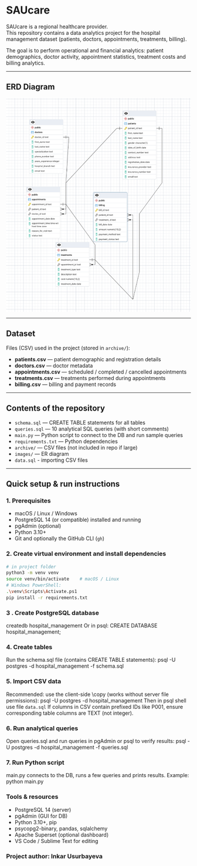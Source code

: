 # SAUcare

SAUcare is a regional healthcare provider.  
This repository contains a data analytics project for the hospital management dataset (patients, doctors, appointments, treatments, billing).  

The goal is to perform operational and financial analytics: patient demographics, doctor activity, appointment statistics, treatment costs and billing analytics.

---

## ERD Diagram

![ERD](images/erd.png)

---

## Dataset

Files (CSV) used in the project (stored in `archive/`):

- **patients.csv** — patient demographic and registration details  
- **doctors.csv** — doctor metadata  
- **appointments.csv** — scheduled / completed / cancelled appointments  
- **treatments.csv** — treatments performed during appointments  
- **billing.csv** — billing and payment records  

---

## Contents of the repository

- `schema.sql` — CREATE TABLE statements for all tables  
- `queries.sql` — 10 analytical SQL queries (with short comments)  
- `main.py` — Python script to connect to the DB and run sample queries  
- `requirements.txt` — Python dependencies  
- `archive/` — CSV files (not included in repo if large)  
- `images/` — ER diagram
- `data.sql` - importing CSV files 

---

## Quick setup & run instructions

### 1. Prerequisites
- macOS / Linux / Windows  
- PostgreSQL 14 (or compatible) installed and running  
- pgAdmin (optional)  
- Python 3.10+  
- Git and optionally the GitHub CLI (`gh`)  

### 2. Create virtual environment and install dependencies
```bash
# in project folder
python3 -m venv venv
source venv/bin/activate    # macOS / Linux
# Windows PowerShell:
.\venv\Scripts\Activate.ps1
pip install -r requirements.txt
```

### 3 . Create PostgreSQL database
createdb hospital_management
Or in psql:
CREATE DATABASE hospital_management;
### 4. Create tables
Run the schema.sql file (contains CREATE TABLE statements):
psql -U postgres -d hospital_management -f schema.sql
### 5. Import CSV data
Recommended: use the client-side \copy (works without server file permissions):
psql -U postgres -d hospital_management
Then in psql shell use file `data.sql`
If columns in CSV contain prefixed IDs like P001, ensure corresponding table columns are TEXT (not integer).
### 6. Run analytical queries
Open queries.sql and run queries in pgAdmin or psql to verify results:
psql -U postgres -d hospital_management -f queries.sql  
### 7. Run Python script
main.py connects to the DB, runs a few queries and prints results. Example:
python main.py
### Tools & resources
- PostgreSQL 14 (server)
- pgAdmin (GUI for DB)
- Python 3.10+, pip
- psycopg2-binary, pandas, sqlalchemy
- Apache Superset (optional dashboard)
- VS Code / Sublime Text for editing
### Project author: Inkar Usurbayeva






